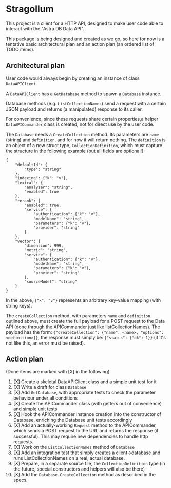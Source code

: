 # Stragollum

This project is a client for a HTTP API, designed
to make user code able to interact with the "Astra DB Data API".

This package is being designed and created as we go, so here for now is a tentative basic architectural plan and an action plan (an ordered list of TODO items).

## Architectural plan

User code would always begin by creating an instance of class `DataAPIClient`.

A `DataAPIClient` has a `GetDatabase` method to spawn a `Database` instance.

Database methods (e.g. `ListCollectionNames`) send a request with a certain JSON payload and returns
(a manipulated) response to its caller.

For convenience, since these requests share certain properties,a helper `DataAPICommander` class is created,
not for direct use by the user code.

The `Database` needs a `CreateCollection` method. Its parameters are `name` (string) and `definition`, and for now it will return nothing. The `definition` is an object of a new struct type, `CollectionDefinition`, which must capture the structure in the following example (but all fields are optional!):
```
{
    "defaultId": {
        "type": "string"
    },
    "indexing": {"k": "v"},
    "lexical": {
        "analyzer": "string",
        "enabled": true
    },
    "rerank": {
        "enabled": true,
        "service": {
            "authentication": {"k": "v"},
            "modelName": "string",
            "parameters": {"k": "v"},
            "provider": "string"
        }
    },
    "vector": {
        "dimension": 999,
        "metric": "string",
        "service": {
            "authentication": {"k": "v"},
            "modelName": "string",
            "parameters": {"k": "v"},
            "provider": "string"
        },
        "sourceModel": "string"
    }
}
```
In the above, `{"k": "v"}` represents an arbitrary key-value mapping (with string keys).

The `createCollection` method, with parameters `name` and `definition` outlined above, must create the full payload for a POST request to the Data API (done through the APICommander just like listCollectionNames).
The payload has the form: `{"createCollection": {"name": <name>, "options": <definition>}}`; the response must simply be: `{"status": {"ok": 1}}` (if it's not like this, an error must be raised).

## Action plan

(Done items are marked with [X] in the following)

1. [X] Create a skeletal DataAPIClient class and a simple unit test for it
2. [X] Write a draft for class `Database`
3. [X] Add `GetDatabase`, with appropriate tests to check the parameter behaviour under all conditions
4. [X] Create the APICommander class (with getters out of convenience) and simple unit tests
5. [X] Hook the APICommander instance creation into the constructor of Database, enriching the Database unit tests accordingly
6. [X] Add an actually-working `Request` method to the APICommander, which sends a POST request to the URL and returns the response (if successful). This may require new dependencies to handle http requests.
7. [X] Work on the `ListCollectionNames` method of `Database`
8. [X] Add an integration test that simply creates a client->database and runs ListCollectionNames on a real, actual database.
9. [X] Prepare, in a separate source file, the `CollectionDefinition` type (in the future, special constructors and helpers will also be there)
10. [X] Add the `Database.CreateCollection` method as described in the specs.